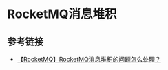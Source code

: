 # RocketMQ消息堆积

##
## 参考链接

- [【RocketMQ】RocketMQ消息堆积的问题怎么处理？](https://www.cnblogs.com/july-sunny/p/14975050.html)